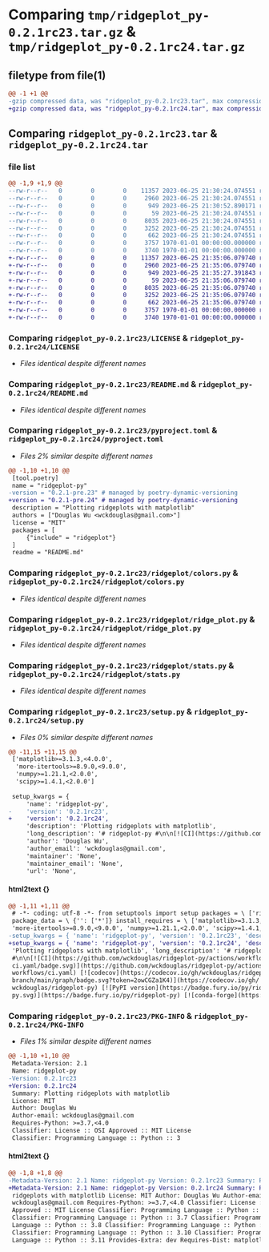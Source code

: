 # Comparing `tmp/ridgeplot_py-0.2.1rc23.tar.gz` & `tmp/ridgeplot_py-0.2.1rc24.tar.gz`

## filetype from file(1)

```diff
@@ -1 +1 @@
-gzip compressed data, was "ridgeplot_py-0.2.1rc23.tar", max compression
+gzip compressed data, was "ridgeplot_py-0.2.1rc24.tar", max compression
```

## Comparing `ridgeplot_py-0.2.1rc23.tar` & `ridgeplot_py-0.2.1rc24.tar`

### file list

```diff
@@ -1,9 +1,9 @@
--rw-r--r--   0        0        0    11357 2023-06-25 21:30:24.074551 ridgeplot_py-0.2.1rc23/LICENSE
--rw-r--r--   0        0        0     2960 2023-06-25 21:30:24.074551 ridgeplot_py-0.2.1rc23/README.md
--rw-r--r--   0        0        0      949 2023-06-25 21:30:52.890171 ridgeplot_py-0.2.1rc23/pyproject.toml
--rw-r--r--   0        0        0       59 2023-06-25 21:30:24.074551 ridgeplot_py-0.2.1rc23/ridgeplot/__init__.py
--rw-r--r--   0        0        0     8035 2023-06-25 21:30:24.074551 ridgeplot_py-0.2.1rc23/ridgeplot/colors.py
--rw-r--r--   0        0        0     3252 2023-06-25 21:30:24.074551 ridgeplot_py-0.2.1rc23/ridgeplot/ridge_plot.py
--rw-r--r--   0        0        0      662 2023-06-25 21:30:24.074551 ridgeplot_py-0.2.1rc23/ridgeplot/stats.py
--rw-r--r--   0        0        0     3757 1970-01-01 00:00:00.000000 ridgeplot_py-0.2.1rc23/setup.py
--rw-r--r--   0        0        0     3740 1970-01-01 00:00:00.000000 ridgeplot_py-0.2.1rc23/PKG-INFO
+-rw-r--r--   0        0        0    11357 2023-06-25 21:35:06.079740 ridgeplot_py-0.2.1rc24/LICENSE
+-rw-r--r--   0        0        0     2960 2023-06-25 21:35:06.079740 ridgeplot_py-0.2.1rc24/README.md
+-rw-r--r--   0        0        0      949 2023-06-25 21:35:27.391843 ridgeplot_py-0.2.1rc24/pyproject.toml
+-rw-r--r--   0        0        0       59 2023-06-25 21:35:06.079740 ridgeplot_py-0.2.1rc24/ridgeplot/__init__.py
+-rw-r--r--   0        0        0     8035 2023-06-25 21:35:06.079740 ridgeplot_py-0.2.1rc24/ridgeplot/colors.py
+-rw-r--r--   0        0        0     3252 2023-06-25 21:35:06.079740 ridgeplot_py-0.2.1rc24/ridgeplot/ridge_plot.py
+-rw-r--r--   0        0        0      662 2023-06-25 21:35:06.079740 ridgeplot_py-0.2.1rc24/ridgeplot/stats.py
+-rw-r--r--   0        0        0     3757 1970-01-01 00:00:00.000000 ridgeplot_py-0.2.1rc24/setup.py
+-rw-r--r--   0        0        0     3740 1970-01-01 00:00:00.000000 ridgeplot_py-0.2.1rc24/PKG-INFO
```

### Comparing `ridgeplot_py-0.2.1rc23/LICENSE` & `ridgeplot_py-0.2.1rc24/LICENSE`

 * *Files identical despite different names*

### Comparing `ridgeplot_py-0.2.1rc23/README.md` & `ridgeplot_py-0.2.1rc24/README.md`

 * *Files identical despite different names*

### Comparing `ridgeplot_py-0.2.1rc23/pyproject.toml` & `ridgeplot_py-0.2.1rc24/pyproject.toml`

 * *Files 2% similar despite different names*

```diff
@@ -1,10 +1,10 @@
 [tool.poetry]
 name = "ridgeplot-py"
-version = "0.2.1-pre.23" # managed by poetry-dynamic-versioning
+version = "0.2.1-pre.24" # managed by poetry-dynamic-versioning
 description = "Plotting ridgeplots with matplotlib"
 authors = ["Douglas Wu <wckdouglas@gmail.com>"]
 license = "MIT"
 packages = [
     {"include" = "ridgeplot"}
 ]
 readme = "README.md"
```

### Comparing `ridgeplot_py-0.2.1rc23/ridgeplot/colors.py` & `ridgeplot_py-0.2.1rc24/ridgeplot/colors.py`

 * *Files identical despite different names*

### Comparing `ridgeplot_py-0.2.1rc23/ridgeplot/ridge_plot.py` & `ridgeplot_py-0.2.1rc24/ridgeplot/ridge_plot.py`

 * *Files identical despite different names*

### Comparing `ridgeplot_py-0.2.1rc23/ridgeplot/stats.py` & `ridgeplot_py-0.2.1rc24/ridgeplot/stats.py`

 * *Files identical despite different names*

### Comparing `ridgeplot_py-0.2.1rc23/setup.py` & `ridgeplot_py-0.2.1rc24/setup.py`

 * *Files 0% similar despite different names*

```diff
@@ -11,15 +11,15 @@
 ['matplotlib>=3.1.3,<4.0.0',
  'more-itertools>=8.9.0,<9.0.0',
  'numpy>=1.21.1,<2.0.0',
  'scipy>=1.4.1,<2.0.0']
 
 setup_kwargs = {
     'name': 'ridgeplot-py',
-    'version': '0.2.1rc23',
+    'version': '0.2.1rc24',
     'description': 'Plotting ridgeplots with matplotlib',
     'long_description': '# ridgeplot-py #\n\n[![CI](https://github.com/wckdouglas/ridgeplot-py/actions/workflows/ci.yaml/badge.svg)](https://github.com/wckdouglas/ridgeplot-py/actions/workflows/ci.yaml) [![codecov](https://codecov.io/gh/wckdouglas/ridgeplot-py/branch/main/graph/badge.svg?token=2owCGZa1K4)](https://codecov.io/gh/wckdouglas/ridgeplot-py) [![PyPI version](https://badge.fury.io/py/ridgeplot-py.svg)](https://badge.fury.io/py/ridgeplot-py) [![conda-forge](https://anaconda.org/conda-forge/ridgeplot-py/badges/version.svg)](https://anaconda.org/conda-forge/ridgeplot-py)\n\n\nThis is a simple module for plotting [ridgeplot](https://clauswilke.com/blog/2017/09/15/goodbye-joyplots/) with the [scipy ecosystem](https://www.scipy.org/about.html).\n\nRidgeplot is a great data visualization technique to compare distributions from multiple groups at the same time, and was first introduced in 2017 as joy plot:\n\n<blockquote class="twitter-tweet"><p lang="en" dir="ltr">I hereby propose that we call these &quot;joy plots&quot; <a href="https://twitter.com/hashtag/rstats?src=hash&amp;ref_src=twsrc%5Etfw">#rstats</a> <a href="https://t.co/uuLGpQLAwY">https://t.co/uuLGpQLAwY</a></p>&mdash; Jenny Bryan (@JennyBryan) <a href="https://twitter.com/JennyBryan/status/856674638981550080?ref_src=twsrc%5Etfw">April 25, 2017</a></blockquote> \n\n[ridgeplot-py](https://pypi.org/project/ridgeplot-py/) provides a simple API to produce matplotlib-compatible ridgeplots, as well as a handy [ColorEncoder](https://github.com/wckdouglas/ridgeplot-py/blob/0198628ce0622e2e7f4f4e9284165d5d09324ca9/ridgeplot/colors.py#L117) class with scikit-learn syntax for manipulating color annotations in a consistent way [through out manuscripts or presentations].\n\n## Install ##\n\n```bash\ngit clone git@github.com:wckdouglas/ridgeplot-py.git\ncd ridgeplot-py\npython setup.py install \n```\n\nor via conda:\n\n```bash\nconda install -c conda-forge ridgeplot-py\n```\n\nor via pypi:\n\n```bash\npip install ridgeplot-py\n```\n\n## Usage ##\n\n```python\nfrom ridgeplot import ridgeplot\nfrom ridgeplot.colors import ColorEncoder, ColorPalette\nimport numpy as np\nimport matplotlib.pyplot as plt\n\n# mocking some data\n# the input data should be a dict of\n# - keys: group names for the distributions\n# - values: list of values \ndata = {}\nfor i in range(8):\n    data[\'data_{}\'.format(i)] = np.random.randn(100) * (i+1)\n\n# make the plot\nfig = plt.figure()\nax = fig.add_subplot(111)\nridgeplot(\n    ax, \n    data, \n    xlim=(-20,20), \n    label_size=15\n)\n```\n\n![img](https://raw.githubusercontent.com/wckdouglas/ridgeplot-py/main/img/ridgeplot.png)\n\n\n## Example ##\n\nA [notebook](https://github.com/wckdouglas/ridgeplot-py/blob/main/Example.ipynb) showing quick howto is included in this repo!\n\n\n## Build on Apple silicon ##\n\nscipy may cause error and may be able to solved by the [this stackoverflow answer](https://stackoverflow.com/a/71764028):\n\n```\nbrew install openblas\nexport OPENBLAS="$(brew --prefix openblas)" \npoetry install\n```\n',
     'author': 'Douglas Wu',
     'author_email': 'wckdouglas@gmail.com',
     'maintainer': 'None',
     'maintainer_email': 'None',
     'url': 'None',
```

#### html2text {}

```diff
@@ -1,11 +1,11 @@
 # -*- coding: utf-8 -*- from setuptools import setup packages = \ ['ridgeplot']
 package_data = \ {'': ['*']} install_requires = \ ['matplotlib>=3.1.3,<4.0.0',
 'more-itertools>=8.9.0,<9.0.0', 'numpy>=1.21.1,<2.0.0', 'scipy>=1.4.1,<2.0.0']
-setup_kwargs = { 'name': 'ridgeplot-py', 'version': '0.2.1rc23', 'description':
+setup_kwargs = { 'name': 'ridgeplot-py', 'version': '0.2.1rc24', 'description':
 'Plotting ridgeplots with matplotlib', 'long_description': '# ridgeplot-py
 #\n\n[![CI](https://github.com/wckdouglas/ridgeplot-py/actions/workflows/
 ci.yaml/badge.svg)](https://github.com/wckdouglas/ridgeplot-py/actions/
 workflows/ci.yaml) [![codecov](https://codecov.io/gh/wckdouglas/ridgeplot-py/
 branch/main/graph/badge.svg?token=2owCGZa1K4)](https://codecov.io/gh/
 wckdouglas/ridgeplot-py) [![PyPI version](https://badge.fury.io/py/ridgeplot-
 py.svg)](https://badge.fury.io/py/ridgeplot-py) [![conda-forge](https://
```

### Comparing `ridgeplot_py-0.2.1rc23/PKG-INFO` & `ridgeplot_py-0.2.1rc24/PKG-INFO`

 * *Files 1% similar despite different names*

```diff
@@ -1,10 +1,10 @@
 Metadata-Version: 2.1
 Name: ridgeplot-py
-Version: 0.2.1rc23
+Version: 0.2.1rc24
 Summary: Plotting ridgeplots with matplotlib
 License: MIT
 Author: Douglas Wu
 Author-email: wckdouglas@gmail.com
 Requires-Python: >=3.7,<4.0
 Classifier: License :: OSI Approved :: MIT License
 Classifier: Programming Language :: Python :: 3
```

#### html2text {}

```diff
@@ -1,8 +1,8 @@
-Metadata-Version: 2.1 Name: ridgeplot-py Version: 0.2.1rc23 Summary: Plotting
+Metadata-Version: 2.1 Name: ridgeplot-py Version: 0.2.1rc24 Summary: Plotting
 ridgeplots with matplotlib License: MIT Author: Douglas Wu Author-email:
 wckdouglas@gmail.com Requires-Python: >=3.7,<4.0 Classifier: License :: OSI
 Approved :: MIT License Classifier: Programming Language :: Python :: 3
 Classifier: Programming Language :: Python :: 3.7 Classifier: Programming
 Language :: Python :: 3.8 Classifier: Programming Language :: Python :: 3.9
 Classifier: Programming Language :: Python :: 3.10 Classifier: Programming
 Language :: Python :: 3.11 Provides-Extra: dev Requires-Dist: matplotlib
```

